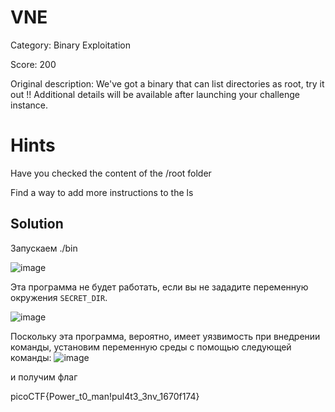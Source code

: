 # VNE #
Category: Binary Exploitation

 
Score: 200
 
 Original description: We've got a binary that can list directories as root, try it out !!
Additional details will be available after launching your challenge instance.
 
 
# Hints
Have you checked the content of the /root folder

Find a way to add more instructions to the ls

   
## Solution ##
 
Запускаем ./bin

![image](https://user-images.githubusercontent.com/55994705/229237903-690fdf93-1c48-45e0-bdd9-7ec1c3a69fa3.png)

Эта программа не будет работать, если вы не зададите переменную окружения `SECRET_DIR`.

![image](https://user-images.githubusercontent.com/55994705/229237987-1e4efd8f-fbb4-4fbe-97f1-c831ae57fd7c.png)

Поскольку эта программа, вероятно, имеет уязвимость при внедрении команды, установим переменную среды с помощью следующей команды:
![image](https://user-images.githubusercontent.com/55994705/229238127-87c208ac-5407-4bec-8492-c2d91bdbbb7e.png)

и получим флаг

picoCTF{Power_t0_man!pul4t3_3nv_1670f174}

